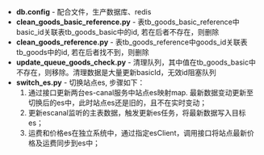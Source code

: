  - **db.config** - 配合文件，生产数据库、redis
 - **clean_goods_basic_reference.py** - 表tb_goods_basic_reference中basic_id关联表tb_goods_basic中的id, 若在后者不存在，则删除
 - **clean_goods_reference.py** - 表tb_goods_reference中goods_id关联表tb_goods中的id, 若在后者找不到，则删除
 - **update_queue_goods_check.py** - 清理队列，其中值在tb_goods_basic中不存在，则移除。清理数据是大量更新basicId，无效id阻塞队列
 - **switch_es.py** - 切换站点es, 步骤如下：
   1. 通过接口更新两台es-canal服务中站点es映射map. 最新数据变动更新至切换后的es中，此时站点es还是旧的，且不在实时变动；
   2. 更新escanal监听的主表数据，触发更新es任务，将最新数据写入目标es；
   3. 运费和价格es在独立系统中，通过指定esClient，调用接口将站点最新价格及运费同步到es中；
   